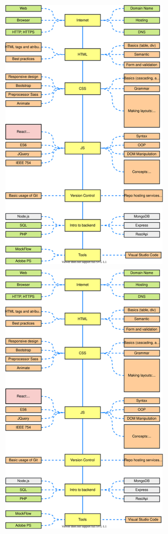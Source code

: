 ![frontend roadmap](frontend-roadmap/frontendDiagram.svg)


<p align="center">
  <img src="frontend-roadmap/frontendDiagram.svg">
</p>
